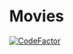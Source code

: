 # Movies
[![CodeFactor](https://www.codefactor.io/repository/github/sammymutahigicheru/Movies/badge)](https://www.codefactor.io/repository/github/sammymutahigicheru/Movie)
